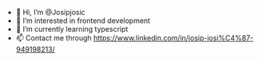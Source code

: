 - 👋 Hi, I’m @Josipjosic
- 👀 I’m interested in frontend development
- 🌱 I’m currently learning typescript
- 📫 Contact me through https://www.linkedin.com/in/josip-josi%C4%87-949198213/

<!---
Josipjosic/Josipjosic is a ✨ special ✨ repository because its `README.md` (this file) appears on your GitHub profile.
You can click the Preview link to take a look at your changes.
--->
